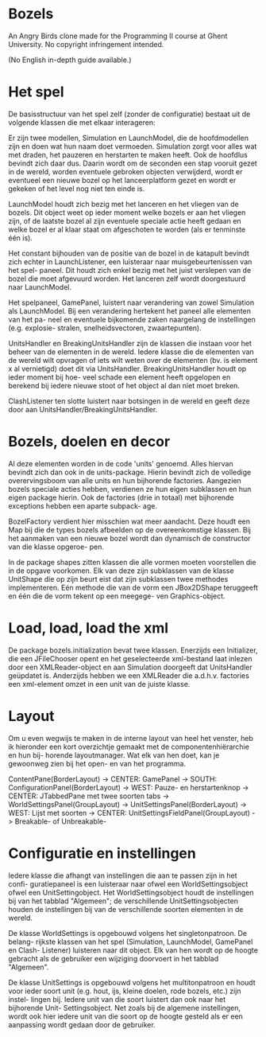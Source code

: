 Bozels
======

An Angry Birds clone made for the Programming II course at Ghent University. No
copyright infringement intended.

(No English in-depth guide available.)


Het spel
========

De basisstructuur van het spel zelf (zonder de configuratie) bestaat uit de
volgende klassen die met elkaar interageren:

Er zijn twee modellen, Simulation en LaunchModel, die de hoofdmodellen zijn en
doen wat hun naam doet vermoeden. Simulation zorgt voor alles wat met draden,
het pauzeren en herstarten te maken heeft. Ook de hoofdlus bevindt zich daar
dus. Daarin wordt om de <tijdstap> seconden een stap vooruit gezet in de wereld,
worden eventuele gebroken objecten verwijderd, wordt er eventueel een nieuwe
bozel op het lanceerplatform gezet en wordt er gekeken of het level nog niet ten
einde is.

LaunchModel houdt zich bezig met het lanceren en het vliegen van de bozels. Dit
object weet op ieder moment welke bozels er aan het vliegen zijn, of de laatste
bozel al zijn eventuele speciale actie heeft gedaan en welke bozel er al klaar
staat om afgeschoten te worden (als er tenminste één is).
  
Het constant bijhouden van de positie van de bozel in de katapult bevindt zich
echter in LaunchListener, een luisteraar naar muisgebeurtenissen van het spel-
paneel. Dit houdt zich enkel bezig met het juist verslepen van de bozel die moet
afgevuurd worden. Het lanceren zelf wordt doorgestuurd naar LaunchModel.
	
Het spelpaneel, GamePanel, luistert naar verandering van zowel Simulation als
LaunchModel. Bij een verandering hertekent het paneel alle elementen van het pa-
neel en eventuele bijkomende zaken naargelang de instellingen (e.g. explosie-
stralen, snelheidsvectoren, zwaartepunten).
    
UnitsHandler en BreakingUnitsHandler zijn de klassen die instaan voor het beheer
van de elementen in de wereld. Iedere klasse die de elementen van de wereld wilt
opvragen of iets wilt weten over de elementen (bv. is element x al vernietigd)
doet dit via UnitsHandler. BreakingUnitsHandler houdt op ieder moment bij hoe-
veel schade een element heeft opgelopen en berekend bij iedere nieuwe stoot of
het object al dan niet moet breken.
    
ClashListener ten slotte luistert naar botsingen in de wereld en geeft deze door
aan UnitsHandler/BreakingUnitsHandler.


Bozels, doelen en decor
=======================

Al deze elementen worden in de code 'units' genoemd. Alles hiervan bevindt zich
dan ook in de units-package. Hierin bevindt zich de volledige overervingsboom
van alle units en hun bijhorende factories. Aangezien bozels speciale acties
hebben, verdienen ze hun eigen subklassen en hun eigen package hierin. Ook de
factories (drie in totaal) met bijhorende exceptions hebben een aparte subpack-
age.

BozelFactory verdient hier misschien wat meer aandacht. Deze houdt een Map bij
die de types bozels afbeelden op de overeenkomstige klassen. Bij het aanmaken
van een nieuwe bozel wordt dan dynamisch de constructor van die klasse opgeroe-
pen.

In de package shapes zitten klassen die alle vormen moeten voorstellen die in de
opgave voorkomen. Elk van deze zijn subklassen van de klasse UnitShape die op
zijn beurt eist dat zijn subklassen twee methodes implementeren. Eén methode die
van de vorm een JBox2DShape teruggeeft en één die de vorm tekent op een meegege-
ven Graphics-object.


Load, load, load the xml
========================

De package bozels.initialization bevat twee klassen. Enerzijds een Initializer,
die een JFileChooser opent en het geselecteerde xml-bestand laat inlezen door
een XMLReader-object en aan Simulation doorgeeft dat UnitsHandler geüpdatet is.
Anderzijds hebben we een XMLReader die a.d.h.v. factories een xml-element omzet
in een unit van de juiste klasse.


Layout
======

Om u even wegwijs te maken in de interne layout van heel het venster, heb ik
hieronder een kort overzichtje gemaakt met de componentenhiërarchie en hun bij-
horende layoutmanager. Wat elk van hen doet, kan je gewoonweg zien bij het open-
en van het programma.

ContentPane(BorderLayout)
	-> CENTER: GamePanel
    -> SOUTH: ConfigurationPanel(BorderLayout)
		-> WEST: Pauze- en herstartenknop
        -> CENTER: JTabbedPane met twee soorten tabs
            -> WorldSettingsPanel(GroupLayout)
            -> UnitSettingsPanel(BorderLayout)
                -> WEST: Lijst met soorten
                -> CENTER: UnitSettingsFieldPanel(GroupLayout)
                    -> Breakable- of Unbreakable-


Configuratie en instellingen
============================

Iedere klasse die afhangt van instellingen die aan te passen zijn in het confi-
guratiepaneel is een luisteraar naar ofwel een WorldSettingsobject ofwel een
UnitSettingobject. Het WorldSettingsobject houdt de instellingen bij van het
tabblad "Algemeen"; de verschillende UnitSettingsobjecten houden de instellingen
bij van de verschillende soorten elementen in de wereld.

De klasse WorldSettings is opgebouwd volgens het singletonpatroon. De belang-
rijkste klassen van het spel (Simulation, LaunchModel, GamePanel en Clash-
Listener) luisteren naar dit object. Elk van hen wordt op de hoogte gebracht als
de gebruiker een wijziging doorvoert in het tabblad "Algemeen".

De klasse UnitSettings is opgebouwd volgens het multitonpatroon en houdt voor
ieder soort unit (e.g. hout, ijs, kleine doelen, rode bozels, etc.) zijn instel-
lingen bij. Iedere unit van die soort luistert dan ook naar het bijhorende Unit-
Settingsobject. Net zoals bij de algemene instellingen, wordt ook hier iedere
unit van die soort op de hoogte gesteld als er een aanpassing wordt gedaan door
de gebruiker.